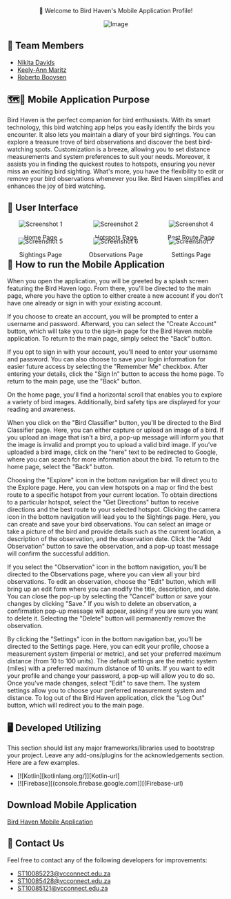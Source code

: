 <p align="center">👋 Welcome to Bird Haven's Mobile Application Profile!</p>

<p align="center"><img src="https://github.com/Keely-Ann/ReadMeBirdHavenTest/assets/101563674/ef040045-ceb6-42fe-b954-819278c7cdfd" alt="Image"></p>

## 👥 Team Members 
* [Nikita Davids](https://github.com/Nikita-Davids/)
* [Keely-Ann Maritz](https://github.com/Keely-Ann/)
* [Roberto Booysen](https://github.com/RobertoBooysen/)

## 🗺️📍 Mobile Application Purpose
Bird Haven is the perfect companion for bird enthusiasts. With its smart technology, this bird watching app helps you easily identify the birds you encounter. It also lets you maintain a diary of your bird sightings. You can explore a treasure trove of bird observations and discover the best bird-watching spots. Customization is a breeze, allowing you to set distance measurements and system preferences to suit your needs. Moreover, it assists you in finding the quickest routes to hotspots, ensuring you never miss an exciting bird sighting. What's more, you have the flexibility to edit or remove your bird observations whenever you like. Bird Haven simplifies and enhances the joy of bird watching.

## 📱 User Interface
<div style="display: grid; grid-template-columns: repeat(3, 1fr); grid-gap: 20px;" class="container">
    <div style="text-align: center; max-width: 100%; height: auto; max-height: 20px;" class="image">
            <img style="text-align:centre;max-width:100%;height:auto;max-height:20px" src="https://github.com/Keely-Ann/ReadMeBirdHavenTest/assets/101563674/28077d4b-5e9c-4afd-aeaf-a027d4b1d8ea" alt="Screenshot 1">
            <p>Home Page</p>
        </div>
       <div style="text-align: center; max-width: 100%; height: auto; max-height: 20px;" class="image">
            <img src="https://github.com/Keely-Ann/ReadMeBirdHavenTest/assets/101563674/77eeb243-25fc-41ff-b260-24f78c110b98" alt="Screenshot 2">
            <p>Hotspots Page</p>
        </div>
        <div style="text-align: center; max-width: 100%; height: auto; max-height: 20px;" class="image">
            <img src="https://github.com/Keely-Ann/ReadMeBirdHavenTest/assets/101563674/b36887c4-8d08-44fd-aed3-f7521f332ad5" alt="Screenshot 4">
            <p>Best Route Page</p>
        </div>
        <div style="text-align: center; max-width: 100%; height: auto; max-height: 20px;" class="image">
            <img src="https://github.com/Keely-Ann/ReadMeBirdHavenTest/assets/101563674/084c20f7-2843-46ab-8a9a-12b635b5eaa4" alt="Screenshot 5">
            <p>Sightings Page</p>
        </div>
       <div style="text-align: center; max-width: 100%; height: auto; max-height: 20px;" class="image">
            <img src="https://github.com/Keely-Ann/ReadMeBirdHavenTest/assets/101563674/612cd252-c44f-4880-885f-99cde3ad1a0c" alt="Screenshot 6">
            <p>Observations Page</p>
        </div>
       <div style="text-align: center; max-width: 100%; height: auto; max-height: 20px;" class="image">
            <img src="https://github.com/Keely-Ann/ReadMeBirdHavenTest/assets/101563674/53c6ad54-542f-4bcf-9107-ff97c186a429" alt="Screenshot 7">
            <p>Settings Page</p>
        </div>  
    </div>

## 📖 How to run the Mobile Application
When you open the application, you will be greeted by a splash screen featuring the Bird Haven logo. From there, you'll be directed to the main page, where you have the option to either create a new account if you don't have one already or sign in with your existing account.

If you choose to create an account, you will be prompted to enter a username and password. Afterward, you can select the "Create Account" button, which will take you to the sign-in page for the Bird Haven mobile application. To return to the main page, simply select the "Back" button.

If you opt to sign in with your account, you'll need to enter your username and password. You can also choose to save your login information for easier future access by selecting the "Remember Me" checkbox. After entering your details, click the "Sign In" button to access the home page. To return to the main page, use the "Back" button.

On the home page, you'll find a horizontal scroll that enables you to explore a variety of bird images. Additionally, bird safety tips are displayed for your reading and awareness.

When you click on the "Bird Classifier" button, you'll be directed to the Bird Classifier page. Here, you can either capture or upload an image of a bird. If you upload an image that isn't a bird, a pop-up message will inform you that the image is invalid and prompt you to upload a valid bird image. If you've uploaded a bird image, click on the "here" text to be redirected to Google, where you can search for more information about the bird. To return to the home page, select the "Back" button.

Choosing the "Explore" icon in the bottom navigation bar will direct you to the Explore page. Here, you can view hotspots on a map or find the best route to a specific hotspot from your current location. To obtain directions to a particular hotspot, select the "Get Directions" button to receive directions and the best route to your selected hotspot.
Clicking the camera icon in the bottom navigation will lead you to the Sightings page. Here, you can create and save your bird observations. You can select an image or take a picture of the bird and provide details such as the current location, a description of the observation, and the observation date. Click the "Add Observation" button to save the observation, and a pop-up toast message will confirm the successful addition.

If you select the "Observation" icon in the bottom navigation, you'll be directed to the Observations page, where you can view all your bird observations. To edit an observation, choose the "Edit" button, which will bring up an edit form where you can modify the title, description, and date. You can close the pop-up by selecting the "Cancel" button or save your changes by clicking "Save." If you wish to delete an observation, a confirmation pop-up message will appear, asking if you are sure you want to delete it. Selecting the "Delete" button will permanently remove the observation.

By clicking the "Settings" icon in the bottom navigation bar, you'll be directed to the Settings page. Here, you can edit your profile, choose a measurement system (imperial or metric), and set your preferred maximum distance (from 10 to 100 units). The default settings are the metric system (miles) with a preferred maximum distance of 10 units. If you want to edit your profile and change your password, a pop-up will allow you to do so. Once you've made changes, select "Edit" to save them. The system settings allow you to choose your preferred measurement system and distance. To log out of the Bird Haven application, click the "Log Out" button, which will redirect you to the main page.


## 🖥️ Developed Utilizing
This section should list any major frameworks/libraries used to bootstrap your project. Leave any add-ons/plugins for the acknowledgements section. Here are a few examples.
* [![Kotlin][kotlinlang.org/]][Kotlin-url]
* [![Firebase][(console.firebase.google.com]][(Firebase-url)

## Download Mobile Application 
[Bird Haven Mobile Application]()

## 📧 Contact Us
Feel free to contact any of the following developers for improvements:
* [ST10085223@vcconnect.edu.za](mailto:ST10085223@vcconnect.edu.za)
* [ST10085428@vcconnect.edu.za](mailto:ST10085428@vcconnect.edu.za)
* [ST10085121@vcconnect.edu.za](mailto:ST10085121@vcconnect.edu.za)
